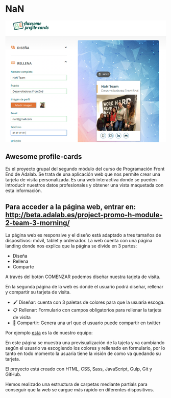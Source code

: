 # NaN

![preview of project](./_src/assets/images/AwesomeProfileCards.png)

## Awesome profile-cards

Es el proyecto grupal del segundo módulo del curso de Programación Front End de Adalab.
Se trata de una aplicación web que nos permite crear una tarjeta de visita personalizada.
Es una web interactiva donde se pueden introducir nuestros datos profesionales y obtener una vista maquetada con esta información.

## Para acceder a la página web, entrar en: http://beta.adalab.es/project-promo-h-module-2-team-3-morning/

La página web es responsive y el diseño está adaptado a tres tamaños de dispositivos: móvil, tablet y ordenador.
La web cuenta con una página landing donde nos explica que la página se divide en 3 partes:

- Diseña
- Rellena
- Comparte

A través del botón COMENZAR podemos diseñar nuestra tarjeta de visita.

En la segunda página de la web es donde el usuario podrá diseñar, rellenar y compartir su tarjeta de visita.

- 🖌 Diseñar: cuenta con 3 paletas de colores para que la usuaria escoga.
- 📋 Rellenar: Formulario con campos obligatorios para rellenar la tarjeta de visita
- 📲 Compartir: Genera una url que el usuario puede compartir en twitter

Por ejemplo [esta](https://us-central1-awesome-cards-cf6f0.cloudfunctions.net/card/-Lvg1uCR5hxoBEZSwA2r) es la de nuestro equipo:

En este página se muestra una previsualización de la tajeta y va cambiando según el usuario va escogiendo los colores y rellenado en formulario, por lo tanto en todo momento la usuaria tiene la visión de como va quedando su tarjeta.

El proyecto está creado con HTML, CSS, Sass, JavaScript, Gulp, Git y GitHub.

Hemos realizado una estructura de carpetas mediante partials para conseguir que la web se cargue más rápido en diferentes dispositivos.
